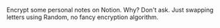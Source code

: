 Encrypt some personal notes on Notion. Why? Don't ask.
Just swapping letters using Random, no fancy encryption algorithm.
